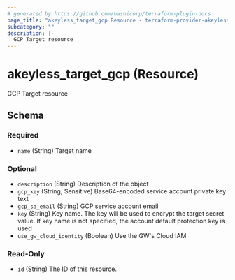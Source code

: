 ```yaml
---
# generated by https://github.com/hashicorp/terraform-plugin-docs
page_title: "akeyless_target_gcp Resource - terraform-provider-akeyless"
subcategory: ""
description: |-
  GCP Target resource
---
```


# akeyless_target_gcp (Resource)

GCP Target resource



<!-- schema generated by tfplugindocs -->
## Schema

### Required

- `name` (String) Target name

### Optional

- `description` (String) Description of the object
- `gcp_key` (String, Sensitive) Base64-encoded service account private key text
- `gcp_sa_email` (String) GCP service account email
- `key` (String) Key name. The key will be used to encrypt the target secret value. If key name is not specified, the account default protection key is used
- `use_gw_cloud_identity` (Boolean) Use the GW's Cloud IAM

### Read-Only

- `id` (String) The ID of this resource.


